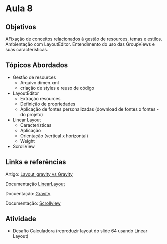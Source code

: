 # Aula 8

## Objetivos
AFixação de conceitos relacionados à gestão de resources, temas e estilos. Ambientação com LayoutEditor. Entendimento do uso das GroupViews e suas características. 


## Tópicos Abordados
- Gestão de resources
    - Arquivo dimen.xml
    - criação de styles e reuso de código
- LayoutEditor
    - Extração resources
    - Definição de propriedades
    - Aplicação de fontes personalizadas (download de fontes x fontes - do projeto)
- Linear Layout
    - Características
    - Aplicação
    - Orientação (vertical x horizontal)
    - Weight
- ScrollView




## Links e referências

Artigo: [Layout_gravity vs Gravity](https://proandroiddev.com/android-developer-beginner-faq-2-gravity-vs-layout-gravity-3c461bdeae12)

Documentação [LinearLayout](https://developer.android.com/reference/android/widget/LinearLayout)

Docuentação: [Gravity](https://developer.android.com/reference/android/view/Gravity)

Documentação: [Scrollview](https://developer.android.com/reference/android/widget/ScrollView)


## Atividade
- Desafio Calculadora (reproduzir layout do slide 64 usando Linear Layout)